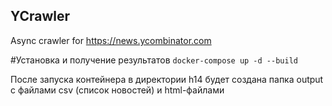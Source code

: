 ## YCrawler

Async crawler for https://news.ycombinator.com

#Установка и получение результатов
```docker-compose up -d --build```

После запуска контейнера в директории h14 будет создана папка output
c файлами csv (список новостей) и html-файлами
